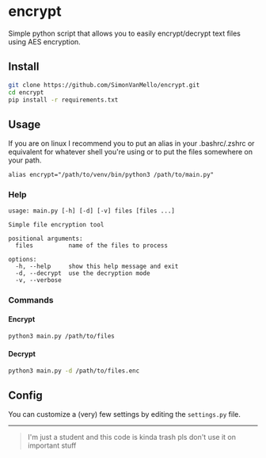 # encrypt
Simple python script that allows you to easily encrypt/decrypt text files using AES encryption.
## Install
```bash
git clone https://github.com/SimonVanMello/encrypt.git
cd encrypt
pip install -r requirements.txt
```
## Usage
If you are on linux I recommend you to put an alias in your .bashrc/.zshrc or equivalent for whatever shell you're using or to put the files somewhere on your path.
```
alias encrypt="/path/to/venv/bin/python3 /path/to/main.py"
```
### Help
```
usage: main.py [-h] [-d] [-v] files [files ...]

Simple file encryption tool

positional arguments:
  files          name of the files to process

options:
  -h, --help     show this help message and exit
  -d, --decrypt  use the decryption mode
  -v, --verbose
```
### Commands
#### Encrypt
```bash
python3 main.py /path/to/files
```
#### Decrypt
```bash
python3 main.py -d /path/to/files.enc
```
## Config
You can customize a (very) few settings by editing the `settings.py` file.

---
> I'm just a student and this code is kinda trash pls don't use it on important stuff
